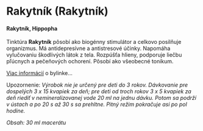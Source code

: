 Rakytník (Rakytník)
===================

#### Rakytník, Hippopha

Tinktúra **Rakytník** pôsobí ako biogénny stimulátor a celkovo posilňuje
organizmus. Má antidepresívne a antistresové účinky. Napomáha vylučovaniu
škodlivých látok z tela. Rozpúšťa hlieny, podporuje liečbu pľúcnych a pečeňových
ochorení. Pôsobí ako všeobecné tonikum.

[Viac informácií](/sip/bylinky/rakytnik-resetliakovy/) o
bylinke…

Upozornenie: *Výrobok nie je určený pre deti do 3 rokov. Dávkovanie pre
dospelých 3 x 15 kvapiek za deň; pre deti od troch rokov 3 x 5 kvapiek za deň
riediť v nemineralizovanej vode 20 ml na jednu dávku. Potom sa podrží v ústach a
po 20 s až 30 s sa prehltne. Pitný režim pokračuje asi po pol hodine.*

*Obsah: 30 ml macerátu*


